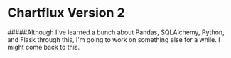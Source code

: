 # Chartflux Version 2

#####Although I've learned a bunch about Pandas, SQLAlchemy, Python, and Flask through this, I'm going to work on something else for a while. I might come back to this.
